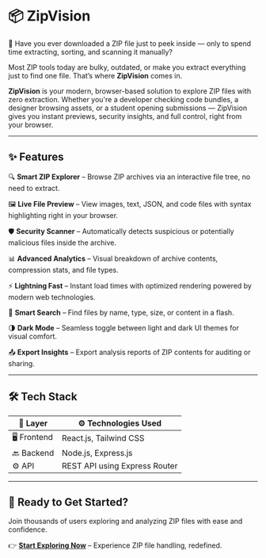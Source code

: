 # 📦 ZipVision

📣 Have you ever downloaded a ZIP file just to peek inside — only to spend time extracting, sorting, and scanning it manually?

Most ZIP tools today are bulky, outdated, or make you extract everything just to find one file. That’s where **ZipVision** comes in.

**ZipVision** is your modern, browser-based solution to explore ZIP files with zero extraction. Whether you're a developer checking code bundles, a designer browsing assets, or a student opening submissions — ZipVision gives you instant previews, security insights, and full control, right from your browser.

---

## ✨ Features

🔍 **Smart ZIP Explorer** – Browse ZIP archives via an interactive file tree, no need to extract.

🖼️ **Live File Preview** – View images, text, JSON, and code files with syntax highlighting right in your browser.

🛡️ **Security Scanner** – Automatically detects suspicious or potentially malicious files inside the archive.

📊 **Advanced Analytics** – Visual breakdown of archive contents, compression stats, and file types.

⚡ **Lightning Fast** – Instant load times with optimized rendering powered by modern web technologies.

🔎 **Smart Search** – Find files by name, type, size, or content in a flash.

🌗 **Dark Mode** – Seamless toggle between light and dark UI themes for visual comfort.

📤 **Export Insights** – Export analysis reports of ZIP contents for auditing or sharing.

---

## 🛠️ Tech Stack

| 🧩 Layer     | ⚙️ Technologies Used                      |
|-------------|--------------------------------------------|
| 🖥️ Frontend | React.js, Tailwind CSS                    |
| 🔙 Backend  | Node.js, Express.js                       |
| ⚙️ API      | REST API using Express Router              |

---

## 🚀 Ready to Get Started?

Join thousands of users exploring and analyzing ZIP files with ease and confidence.

👉 **[Start Exploring Now](#)** – Experience ZIP file handling, redefined.

